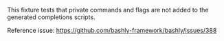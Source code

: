 This fixture tests that private commands and flags are not added to the
generated completions scripts.

Reference issue: https://github.com/bashly-framework/bashly/issues/388
